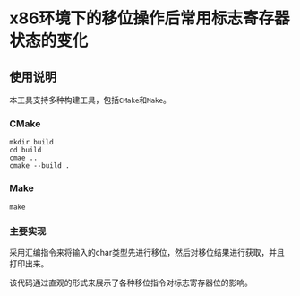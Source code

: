 # x86环境下的移位操作后常用标志寄存器状态的变化

## 使用说明

本工具支持多种构建工具，包括`CMake`和`Make`。

### CMake

```shell
mkdir build
cd build
cmae ..
cmake --build .
```

### Make

```shell
make
```

### 主要实现

采用汇编指令来将输入的char类型先进行移位，然后对移位结果进行获取，并且打印出来。

该代码通过直观的形式来展示了各种移位指令对标志寄存器位的影响。
